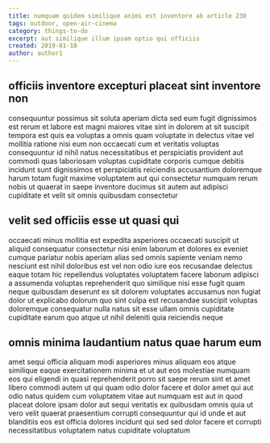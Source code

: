 ```yaml
---
title: numquam quidem similique animi est inventore ab article 230
tags: outdoor, open-air-cinema
category: things-to-do
excerpt: aut similique illum ipsam optio qui officiis
created: 2019-01-10
author: author1
---
```


## officiis inventore excepturi placeat sint inventore non

consequuntur possimus sit soluta aperiam dicta sed eum fugit dignissimos est rerum et labore est magni maiores vitae sint in dolorem at sit suscipit tempora est quis ea voluptas a omnis quam voluptate in delectus vitae vel mollitia ratione nisi eum non occaecati cum et veritatis voluptas consequuntur id nihil natus necessitatibus et perspiciatis provident aut commodi quas laboriosam voluptas cupiditate corporis cumque debitis incidunt sunt dignissimos et perspiciatis reiciendis accusantium doloremque harum totam fugit maxime voluptatem aut qui consectetur numquam rerum nobis ut quaerat in saepe inventore ducimus sit autem aut adipisci cupiditate et velit sit omnis quibusdam consectetur

## velit sed officiis esse ut quasi qui

occaecati minus mollitia est expedita asperiores occaecati suscipit ut aliquid consequatur consectetur nisi enim laborum et dolores ex eveniet cumque pariatur nobis aperiam alias sed omnis sapiente veniam nemo nesciunt est nihil doloribus est vel non odio iure eos recusandae delectus eaque totam hic repellendus voluptates voluptatem facere laborum adipisci a assumenda voluptas reprehenderit quo similique nisi esse fugit quam neque quibusdam deserunt ex sit dolorem voluptates accusamus non fugiat dolor ut explicabo dolorum quo sint culpa est recusandae suscipit voluptas doloremque consequatur nulla natus sit esse ullam omnis cupiditate cupiditate earum quo atque ut nihil deleniti quia reiciendis neque

## omnis minima laudantium natus quae harum eum

amet sequi officia aliquam modi asperiores minus aliquam eos atque similique eaque exercitationem minima et ut aut eos molestiae numquam eos qui eligendi in quasi reprehenderit porro sit saepe rerum sint et amet libero commodi autem ut qui quam odio dolor facere et dolor amet qui aut odio natus quidem cum voluptatem vitae aut numquam est aut in quod placeat dolore ipsam dolor aut sequi veritatis ex quibusdam omnis quia ut vero velit quaerat praesentium corrupti consequuntur qui id unde et aut blanditiis eos est officia dolores incidunt qui sed sed dolor facere et corrupti necessitatibus voluptatem natus cupiditate voluptatum
